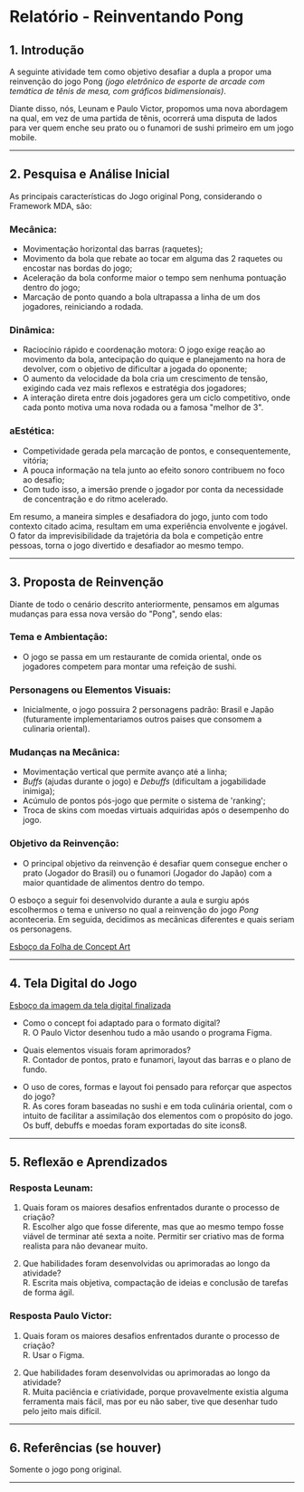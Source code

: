 # Relatório - Reinventando Pong

## 1. Introdução  
A seguinte atividade tem como objetivo desafiar a dupla a propor uma reinvenção do jogo Pong _(jogo eletrônico de esporte de arcade com temática de tênis de mesa, com gráficos bidimensionais)_. 

Diante disso, nós, Leunam e Paulo Victor, propomos uma nova abordagem na qual, em vez de uma partida de tênis, ocorrerá uma disputa de lados para ver quem enche seu prato ou o funamori de sushi primeiro em um jogo mobile.
 
---

## 2. Pesquisa e Análise Inicial  
As principais características do Jogo original Pong, considerando o Framework MDA, são:

### Mecânica: 
- Movimentação horizontal das barras (raquetes);
- Movimento da bola que rebate ao tocar em alguma das 2 raquetes ou encostar nas bordas do jogo;
- Aceleração da bola conforme maior o tempo sem nenhuma pontuação dentro do jogo;
- Marcação de ponto quando a bola ultrapassa a linha de um dos jogadores, reiniciando a rodada.

### Dinâmica: 
- Raciocínio rápido e coordenação motora: O jogo exige reação ao movimento da bola, antecipação do quique e planejamento na hora de devolver, com o objetivo de dificultar a jogada do oponente;
- O aumento da velocidade da bola cria um crescimento de tensão, exigindo cada vez mais reflexos e estratégia dos jogadores;
- A interação direta entre dois jogadores gera um ciclo competitivo, onde cada ponto motiva uma nova rodada ou a famosa "melhor de 3".

### aEstética: 
- Competividade gerada pela marcação de pontos, e consequentemente, vitória;
- A pouca informação na tela junto ao efeito sonoro contribuem no foco ao desafio;
- Com tudo isso, a imersão prende o jogador por conta da necessidade de concentração e do ritmo acelerado.

Em resumo, a maneira simples e desafiadora do jogo, junto com todo contexto citado acima, resultam em uma experiência envolvente e jogável. O fator da imprevisibilidade da trajetória da bola e competição entre pessoas, torna o jogo divertido e desafiador ao mesmo tempo.

---

## 3. Proposta de Reinvenção  
Diante de todo o cenário descrito anteriormente, pensamos em algumas mudanças para essa nova versão do "Pong", sendo elas:

### Tema e Ambientação: 
- O jogo se passa em um restaurante de comida oriental, onde os jogadores competem para montar uma refeição de sushi.

### Personagens ou Elementos Visuais:
- Inicialmente, o jogo possuira 2 personagens padrão: Brasil e Japão (futuramente implementariamos outros paises que consomem a culinaria oriental).

### Mudanças na Mecânica: 
- Movimentação vertical que permite avanço até a linha;
- *Buffs* (ajudas durante o jogo) e *Debuffs* (dificultam a jogabilidade inimiga);
- Acúmulo de pontos pós-jogo que permite o sistema de 'ranking';
- Troca de skins com moedas virtuais adquiridas após o desempenho do jogo.

### Objetivo da Reinvenção:
- O principal objetivo da reinvenção é desafiar quem consegue encher o prato (Jogador do Brasil) ou o funamori (Jogador do Japão) com a maior quantidade de alimentos dentro do tempo.

O esboço a seguir foi desenvolvido durante a aula e surgiu após escolhermos o tema e universo no qual a reinvenção do jogo *Pong* aconteceria. Em seguida, decidimos as mecânicas diferentes e quais seriam os personagens.

[Esboço da Folha de Concept Art](https://github.com/leeunam/Semana_02/blob/main/Atividade%20de%20UX%20Reinventando%20Pong/assets/esboco.jpg)

---

## 4. Tela Digital do Jogo  
[Esboço da imagem da tela digital finalizada](https://github.com/leeunam/Semana_02/blob/main/Atividade%20de%20UX%20Reinventando%20Pong/assets/Esbo%C3%A7o%20da%20imagem%20da%20tela%20digital%20finalizada.png)

- Como o concept foi adaptado para o formato digital? <br>
R. O Paulo Victor desenhou tudo a mão usando o programa Figma.

- Quais elementos visuais foram aprimorados? <br>
R. Contador de pontos, prato e funamori, layout das barras e o plano de fundo.  

- O uso de cores, formas e layout foi pensado para reforçar que aspectos do jogo? <br>
R. As cores foram baseadas no sushi e em toda culinária oriental, com o intuito de facilitar a assimilação dos elementos com o propósito do jogo. Os buff, debuffs e moedas foram exportadas do site icons8.

---

## 5. Reflexão e Aprendizados   

### Resposta Leunam:
1. Quais foram os maiores desafios enfrentados durante o processo de criação? <br>
R. Escolher algo que fosse diferente, mas que ao mesmo tempo fosse viável de terminar até sexta a noite. Permitir ser criativo mas de forma realista para não devanear muito.

2. Que habilidades foram desenvolvidas ou aprimoradas ao longo da atividade? <br>
R. Escrita mais objetiva, compactação de ideias e conclusão de tarefas de forma ágil.

### Resposta Paulo Victor:
1. Quais foram os maiores desafios enfrentados durante o processo de criação? <br>
R. Usar o Figma.

2. Que habilidades foram desenvolvidas ou aprimoradas ao longo da atividade? <br> 
R. Muita paciência e criatividade, porque provavelmente existia alguma ferramenta mais fácil, mas por eu não saber, tive que desenhar tudo pelo jeito mais difícil.

---

## 6. Referências (se houver)  
Somente o jogo pong original.

---

